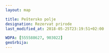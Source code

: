 ```yaml
---
layout: map

title: Peštersko polje
designation: Rezervat prirode
last_modified_at: 2018-05-25T23:19:51+02:00

WDPA: [555588627, 903022]
geoSrbija:
---
```

